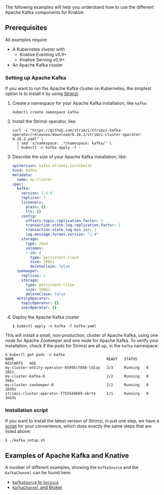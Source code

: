 The following examples will help you understand how to use the different Apache Kafka components for Knative.

## Prerequisites

All examples require:

- A Kubernetes cluster with
  - Knative Eventing v0.9+
  - Knative Serving v0.9+
- An Apache Kafka cluster

### Setting up Apache Kafka

If you want to run the Apache Kafka cluster on Kubernetes, the simplest option is to install it by using [Strimzi](https://strimzi.io).

1. Create a namespace for your Apache Kafka installation, like `kafka`:
   ```shell
   kubectl create namespace kafka
   ```
1. Install the Strimzi operator, like:
   ```shell
   curl -L "https://github.com/strimzi/strimzi-kafka-operator/releases/download/0.16.2/strimzi-cluster-operator-0.16.2.yaml" \
     | sed 's/namespace: .*/namespace: kafka/' \
     | kubectl -n kafka apply -f -
   ```
1. Describe the size of your Apache Kafka installation, like:
   ```yaml
   apiVersion: kafka.strimzi.io/v1beta1
   kind: Kafka
   metadata:
     name: my-cluster
   spec:
     kafka:
       version: 2.4.0
       replicas: 1
       listeners:
         plain: {}
         tls: {}
       config:
         offsets.topic.replication.factor: 1
         transaction.state.log.replication.factor: 1
         transaction.state.log.min.isr: 1
         log.message.format.version: "2.4"
       storage:
         type: jbod
         volumes:
         - id: 0
           type: persistent-claim
           size: 100Gi
           deleteClaim: false
     zookeeper:
       replicas: 1
       storage:
         type: persistent-claim
         size: 100Gi
         deleteClaim: false
     entityOperator:
       topicOperator: {}
       userOperator: {}
   ```
1. Deploy the Apache Kafka cluster
   ```
   $ kubectl apply -n kafka -f kafka.yaml
   ```

This will install a small, non-production, cluster of Apache Kafka, using one node for Apache Zookeeper and one node for Apache Kafka.
To verify your installation, check if the pods for Strimzi are all up, in the `kafka` namespace:

   ```shell
   $ kubectl get pods -n kafka
   NAME                                          READY   STATUS    RESTARTS   AGE
   my-cluster-entity-operator-65995cf856-ld2zp   3/3     Running   0          102s
   my-cluster-kafka-0                            2/2     Running   0          2m8s
   my-cluster-zookeeper-0                        2/2     Running   0          2m39s
   strimzi-cluster-operator-77555d4b69-sbrt4     1/1     Running   0          3m14s
   ```

### Installation script

If you want to install the latest version of Strimzi, in just one step, we have a [script](./kafka_setup.sh) for your convenience, which does exactly the same steps that are listed above:

```shell
$ ./kafka_setup.sh
```

## Examples of Apache Kafka and Knative

A number of different examples, showing the `KafkaSource` and the `KafkaChannel` can be found here:

- [`KafkaSource` to `Service`](./source/README.md)
- [`KafkaChannel` and Broker](./channel/README.md)
